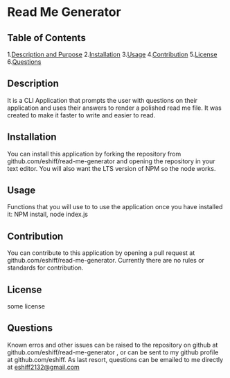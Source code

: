
# Read Me Generator
## Table of Contents
1.[Description and Purpose](#description)
2.[Installation](#installation)
3.[Usage](#usage)
4.[Contribution](#contribution)
5.[License](#license)
6.[Questions](#questions)
## Description
It is a CLI Application that prompts the user with questions on their application and uses their answers to render a polished read me file.
It was created to make it faster to write and easier to read.
## Installation
You can install this application by forking the repository from github.com/eshiff/read-me-generator and opening the repository in your text editor.  You will also want the LTS version of NPM so the node works.
## Usage
Functions that you will use to to use the application once you have installed it:
NPM install, node index.js
## Contribution
You can contribute to this application by opening a pull request at github.com/eshiff/read-me-generator.  Currently there are no rules or standards for contribution.
## License
some license
## Questions
Known erros and other issues can be raised to the repository on github at github.com/eshiff/read-me-generator , or can be sent to my github profile at github.com/eshiff. As last resort, questions can be emailed to me directly at eshiff2132@gmail.com
